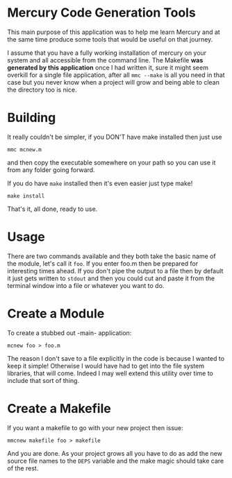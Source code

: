 Mercury Code Generation Tools
=============================

This main purpose of this application was to help me learn Mercury and at the
same time produce some tools that would be useful on that journey.

I assume that you have a fully working installation of mercury on your system
and all accessible from the command line. The Makefile **was generated by this
application** once I had written it, sure it might seem overkill for a single
file application, after all `mmc --make` is all you need in that case but you
never know when a project will grow and being able to clean the directory too
is nice.


Building
========

It really couldn't be simpler, if you DON'T have make installed then just use

    mmc mcnew.m

and then copy the executable somewhere on your path so you can use it from any
folder going forward.

If you do have `make` installed then it's even easier just type make!

    make install

That's it, all done, ready to use.


Usage
=====

There are two commands available and they both take the basic name of the
module, let's call it `foo`. If you enter foo.m then be prepared for
interesting times ahead. If you don't pipe the output to a file then by default
it just gets written to `stdout` and then you could cut and paste it from the
terminal window into a file or whatever you want to do.


Create a Module
===============

To create a stubbed out -main- application:

    mcnew foo > foo.m

The reason I don't save to a file explicitly in the code is because I wanted to
keep it simple! Otherwise I would have had to get into the file system
libraries, that will come. Indeed I may well extend this utility over time to
include that sort of thing.

Create a Makefile
=================

If you want a makefile to go with your new project then issue:

    mmcnew makefile foo > makefile

And you are done. As your project grows all you have to do as add the new
source file names to the `DEPS` variable and the make magic should take care of
the rest.

